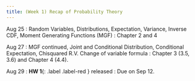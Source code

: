 ```yaml
---
title: (Week 1) Recap of Probability Theory
---
```


Aug 25
: Random Variables, Distributions, Expectation, Variance, Inverse CDF, Moment Generating Functions (MGF)
  : Chapter 2 and 4

Aug 27 
: MGF continued, Joint and Conditional Distribution, Conditional Expectation, Chisquared R.V. Change of variable formula 
  : Chapter 3 (3.5, 3.6) and Chapter 4 (4.4).

Aug 29
: **HW 1**{: .label .label-red } released 
  : Due on Sep 12.
